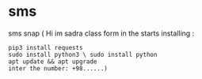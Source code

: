 # sms
sms snap
	( Hi im sadra 
	class form in the starts 
installing :
	
	
	pip3 install requests
	sudo install python3 \ sudo install python
	apt update && apt upgrade
	inter the number: +98......)

